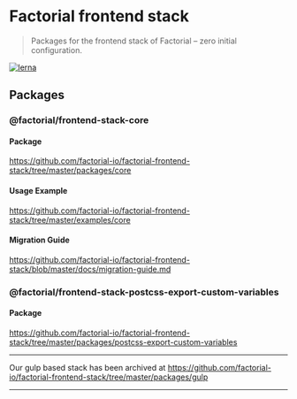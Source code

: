 # Factorial frontend stack

> Packages for the frontend stack of Factorial – zero initial configuration.

[![lerna](https://img.shields.io/badge/maintained%20with-lerna-cc00ff.svg)](https://lernajs.io/)

## Packages

### @factorial/frontend-stack-core

#### Package
https://github.com/factorial-io/factorial-frontend-stack/tree/master/packages/core

#### Usage Example
https://github.com/factorial-io/factorial-frontend-stack/tree/master/examples/core

#### Migration Guide
https://github.com/factorial-io/factorial-frontend-stack/blob/master/docs/migration-guide.md

### @factorial/frontend-stack-postcss-export-custom-variables

#### Package
https://github.com/factorial-io/factorial-frontend-stack/tree/master/packages/postcss-export-custom-variables

---

Our gulp based stack has been archived at https://github.com/factorial-io/factorial-frontend-stack/tree/master/packages/gulp

---
